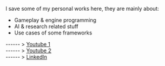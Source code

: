 I save some of my personal works here, they are mainly about: 
- Gameplay & engine programming
- AI & research related stuff
- Use cases of some frameworks

------ > [Youtube 1](https://www.youtube.com/@burakkurt2927/videos) <br>
------ > [Youtube 2](https://www.youtube.com/@burakkurt2927/shorts) <br>
------ > [LinkedIn](https://www.linkedin.com/in/burakkurt001/)
<!---
bk-kurt/bk-kurt is a ✨ special ✨ repository because its `README.md` (this file) appears on your GitHub profile.
You can click the Preview link to take a look at your changes.
--->
